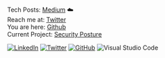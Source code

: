 Tech Posts:  [Medium](https://0fflinedocs.medium.com/)  :cloud:  
Reach me at:  [Twitter](https://twitter.com/0fflineDocs)   
You are here:  [Github](https://github.com/0fflinedocs)       
Current Project:  [Security Posture](https://github.com/0fflineDocs/Powershell/tree/master/Windows/SecurityPosture)  




<a href="https://www.linkedin.com/in/simon-h%C3%A5kansson-20163b137/">![LinkedIn](https://img.shields.io/badge/linkedin-%230077B5.svg?style=for-the-badge&logo=linkedin&logoColor=white)</a>
<a href="https://twitter.com/0fflineDocs">![Twitter](https://img.shields.io/badge/Twitter-%231DA1F2.svg?style=for-the-badge&logo=Twitter&logoColor=white)</a>
<a href="https://github.com/0fflinedocs">![GitHub](https://img.shields.io/badge/github-%23121011.svg?style=for-the-badge&logo=github&logoColor=white)</a>
![Visual Studio Code](https://img.shields.io/badge/Visual%20Studio%20Code-0078d7.svg?style=for-the-badge&logo=visual-studio-code&logoColor=white)


<!--
**0fflinedocs//0fflinedocs** is a ✨ _special_ ✨ repository because its `README.md` (this file) appears on your GitHub profile.
--!>
